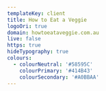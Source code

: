 ```yaml
---
templateKey: client
title: How to Eat a Veggie
logoOri: true
domain: howtoeataveggie.com.au
live: false
https: true
hideTypography: true
colours:
  - colourNeutral: '#58595C'
    colourPrimary: '#414B43'
    colourSecondary: '#A0BBAA'
---
```


